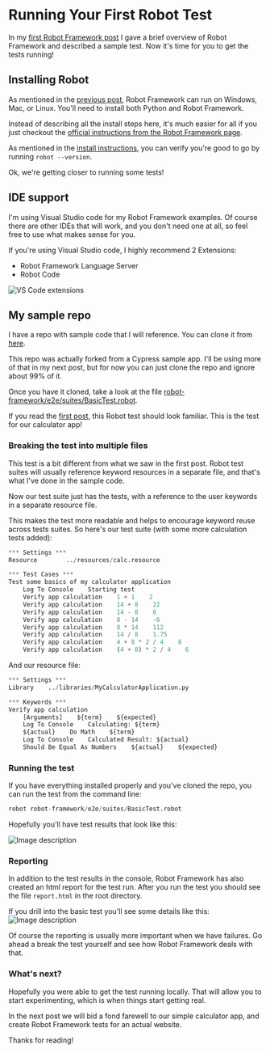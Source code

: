 # Running Your First Robot Test

In my [first Robot Framework post](https://dev.to/leading-edje/test-automation-with-robot-framework-2idc) I gave a brief overview of Robot Framework and described a sample test.  Now it's time for you to get the tests running!


## Installing Robot

As mentioned in the [previous post](https://dev.to/leading-edje/test-automation-with-robot-framework-2idc), Robot Framework can run on Windows, Mac, or Linux.  You'll need to install both Python and Robot Framework. 

Instead of describing all the install steps here, it's much easier for all if you just checkout the [official instructions from the Robot Framework page](https://robotframework.org/robotframework/latest/RobotFrameworkUserGuide.html#installation-instructions).

As mentioned in the [install instructions](https://robotframework.org/robotframework/latest/RobotFrameworkUserGuide.html#installation-instructions), you can verify you're good to go by running `robot --version`.

Ok, we're getting closer to running some tests!

## IDE support

I'm using Visual Studio code for my Robot Framework examples.  Of course there are other IDEs that will work, and you don't need one at all, so feel free to use what makes sense for you.

If you're using Visual Studio code, I highly recommend 2 Extensions:
 - Robot Framework Language Server
 - Robot Code

![VS Code extensions](https://dev-to-uploads.s3.amazonaws.com/uploads/articles/hwfywzm4au89asjqikq9.png)

## My sample repo
I have a repo with sample code that I will reference.  You can clone it from [here](https://github.com/dwwhalen/cypress-robot-todomvc).

This repo was actually forked from a Cypress sample app.  I'll be using more of that in my next post, but for now you can just clone the repo and ignore about 99% of it.

Once you have it cloned, take a look at the file [robot-framework/e2e/suites/BasicTest.robot](https://github.com/dwwhalen/cypress-robot-todomvc/blob/master/robot-framework/e2e/suites/BasicTest.robot).

If you read the [first post](https://dev.to/leading-edje/test-automation-with-robot-framework-2idc), this Robot test should look familiar.  This is the test for our calculator app!

### Breaking the test into multiple files
This test is a bit different from what we saw in the first post.  Robot test suites will usually reference keyword resources in a separate file, and that's what I've done in the sample code.  

Now our test suite just has the tests, with a reference to the user keywords in a separate resource file.

This makes the test more readable and helps to encourage keyword reuse across tests suites.  So here's our test suite (with some more calculation tests added):
``` python
*** Settings ***
Resource        ../resources/calc.resource

*** Test Cases ***
Test some basics of my calculator application
    Log To Console    Starting test
    Verify app calculation    1 + 1    2
    Verify app calculation    14 + 8    22
    Verify app calculation    14 - 8    6
    Verify app calculation    8 - 14    -6
    Verify app calculation    8 * 14    112
    Verify app calculation    14 / 8    1.75
    Verify app calculation    4 + 8 * 2 / 4    8
    Verify app calculation    (4 + 8) * 2 / 4    6
```

And our resource file:
```python
*** Settings ***
Library    ../libraries/MyCalculatorApplication.py

*** Keywords ***
Verify app calculation 
    [Arguments]    ${term}    ${expected}
    Log To Console    Calculating: ${term}
    ${actual}    Do Math    ${term}
    Log To Console    Calculated Result: ${actual}
    Should Be Equal As Numbers    ${actual}    ${expected}
```

### Running the test
If you have everything installed properly and you've cloned the repo, you can run the test from the command line:
```python
robot robot-framework/e2e/suites/BasicTest.robot
```

Hopefully you'll have test results that look like this:

![Image description](https://dev-to-uploads.s3.amazonaws.com/uploads/articles/aips0cig4ulfm7eso9l2.png)

### Reporting
In addition to the test results in the console, Robot Framework has also created an html report for the test run.  After you run the test you should see the file `report.html` in the root directory.

If you drill into the basic test you'll see some details like this:
![Image description](https://dev-to-uploads.s3.amazonaws.com/uploads/articles/40oul1jq9yqz5tfnegsz.png)

Of course the reporting is usually more important when we have failures.  Go ahead a break the test yourself and see how Robot Framework deals with that.

### What's next?
Hopefully you were able to get the test running locally.  That will allow you to start experimenting, which is when things start getting real.  

In the next post we will bid a fond farewell to our simple calculator app, and create Robot Framework tests for an actual website.  

Thanks for reading!
